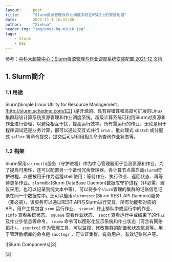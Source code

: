 ```yaml
---
layout:     post
title:      "Slurm资源管理与作业调度系统在WSL2上的安装配置"
date:       2022-11-1 16:31:00
author:     "Xiehua"
header-img: "img/post-bg-miui6.jpg"
tags:
    - Slurm
    - WSL
---
```


参考：[中科大超算中心：Slurm资源管理与作业调度系统安装配置 2021-12 文档][1]

## 1. Slurm简介

### 1.1 用途  

Slurm(Simple Linux Utility for Resource Management， [http://slurm.schedmd.com/][2] )是开源的、具有容错性和高度可扩展的Linux集群超级计算系统资源管理和作业调度系统。超级计算系统可利用Slurm对资源和作业进行管理，以避免相互干扰，提高运行效率。所有需运行的作业，无论是用于程序调试还是业务计算，都可以通过交互式并行 `srun` 、批处理式 `sbatch` 或分配式 `salloc` 等命令提交，提交后可以利用相关命令查询作业状态等。

### 1.2 构架
Slurm采用`slurmctld`服务（守护进程）作为中心管理器用于监测资源和作业，为了提高可用性，还可以配置另一个备份冗余管理器。各计算节点需启动`slurmd`守护进程，以便被用于作为远程shell使用：等待作业、执行作业、返回状态、再等待更多作业。`slurmdbd`(Slurm DataBase Daemon)数据库守护进程（非必需，建议采用，也可以记录到纯文本中等），可以将多个`slurm`管理的集群的记账信息记录在同一个数据库中。还可以启用`slurmrestd`(Slurm REST API Daemon)服务（非必需），该服务可以通过REST API与Slurm进行交互，所有功能都对应的API。用户工具包含 `srun` 运行作业、 `scancel` 终止排队中或运行中的作业、 `sinfo` 查看系统状态、 `squeue` 查看作业状态、 `sacct` 查看运行中或结束了的作业及作业步信息等命令。 `sview` 命令可以图形化显示系统和作业状态（可含有网络拓扑）。 `scontrol` 作为管理工具，可以监控、修改集群的配置和状态信息等。用于管理数据库的命令是 `sacctmgr` ，可认证集群、有效用户、有效记账账户等。

![Slurm Components][3]





[1]:http://hmli.ustc.edu.cn/doc/linux/slurm-install/slurm-install.html
[2]:http://slurm.schedmd.com/
[3]: